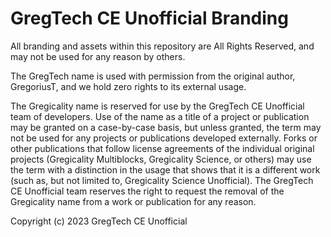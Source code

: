 # GregTech CE Unofficial Branding

All branding and assets within this repository are All Rights Reserved, and may not be used for any reason by others.

The GregTech name is used with permission from the original author, GregoriusT, and we hold zero rights to its external usage.

The Gregicality name is reserved for use by the GregTech CE Unofficial team of developers. Use of the name as a title of a project or publication may be granted on a case-by-case basis, but unless granted, the term may not be used for any projects or publications developed externally. Forks or other publications that follow license agreements of the individual original projects (Gregicality Multiblocks, Gregicality Science, or others) may use the term with a distinction in the usage that shows that it is a different work (such as, but not limited to, Gregicality Science Unofficial). The GregTech CE Unofficial team reserves the right to request the removal of the Gregicality name from a work or publication for any reason.

Copyright (c) 2023 GregTech CE Unofficial
